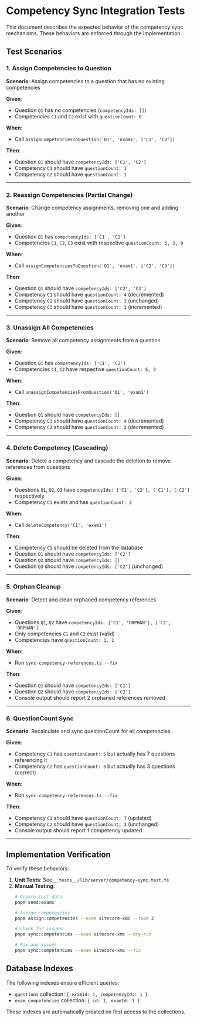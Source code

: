# Competency Sync Integration Tests

This document describes the expected behavior of the competency sync mechanisms. These behaviors are enforced through the implementation.

## Test Scenarios

### 1. Assign Competencies to Question

**Scenario**: Assign competencies to a question that has no existing competencies

**Given**:
- Question `Q1` has no competencies (`competencyIds: []`)
- Competencies `C1` and `C2` exist with `questionCount: 0`

**When**:
- Call `assignCompetenciesToQuestion('Q1', 'exam1', ['C1', 'C2'])`

**Then**:
- Question `Q1` should have `competencyIds: ['C1', 'C2']`
- Competency `C1` should have `questionCount: 1`
- Competency `C2` should have `questionCount: 1`

---

### 2. Reassign Competencies (Partial Change)

**Scenario**: Change competency assignments, removing one and adding another

**Given**:
- Question `Q1` has `competencyIds: ['C1', 'C2']`
- Competencies `C1`, `C2`, `C3` exist with respective `questionCount: 5, 3, 0`

**When**:
- Call `assignCompetenciesToQuestion('Q1', 'exam1', ['C2', 'C3'])`

**Then**:
- Question `Q1` should have `competencyIds: ['C2', 'C3']`
- Competency `C1` should have `questionCount: 4` (decremented)
- Competency `C2` should have `questionCount: 3` (unchanged)
- Competency `C3` should have `questionCount: 1` (incremented)

---

### 3. Unassign All Competencies

**Scenario**: Remove all competency assignments from a question

**Given**:
- Question `Q1` has `competencyIds: ['C1', 'C2']`
- Competencies `C1`, `C2` have respective `questionCount: 5, 3`

**When**:
- Call `unassignCompetenciesFromQuestion('Q1', 'exam1')`

**Then**:
- Question `Q1` should have `competencyIds: []`
- Competency `C1` should have `questionCount: 4` (decremented)
- Competency `C2` should have `questionCount: 2` (decremented)

---

### 4. Delete Competency (Cascading)

**Scenario**: Delete a competency and cascade the deletion to remove references from questions

**Given**:
- Questions `Q1`, `Q2`, `Q3` have `competencyIds: ['C1', 'C2'], ['C1'], ['C2']` respectively
- Competency `C1` exists and has `questionCount: 2`

**When**:
- Call `deleteCompetency('C1', 'exam1')`

**Then**:
- Competency `C1` should be deleted from the database
- Question `Q1` should have `competencyIds: ['C2']`
- Question `Q2` should have `competencyIds: []`
- Question `Q3` should have `competencyIds: ['C2']` (unchanged)

---

### 5. Orphan Cleanup

**Scenario**: Detect and clean orphaned competency references

**Given**:
- Questions `Q1`, `Q2` have `competencyIds: ['C1', 'ORPHAN'], ['C2', 'ORPHAN']`
- Only competencies `C1` and `C2` exist (valid)
- Competencies have `questionCount: 1, 1`

**When**:
- Run `sync-competency-references.ts --fix`

**Then**:
- Question `Q1` should have `competencyIds: ['C1']`
- Question `Q2` should have `competencyIds: ['C2']`
- Console output should report 2 orphaned references removed

---

### 6. QuestionCount Sync

**Scenario**: Recalculate and sync questionCount for all competencies

**Given**:
- Competency `C1` has `questionCount: 5` but actually has 7 questions referencing it
- Competency `C2` has `questionCount: 3` but actually has 3 questions (correct)

**When**:
- Run `sync-competency-references.ts --fix`

**Then**:
- Competency `C1` should have `questionCount: 7` (updated)
- Competency `C2` should have `questionCount: 3` (unchanged)
- Console output should report 1 competency updated

---

## Implementation Verification

To verify these behaviors:

1. **Unit Tests**: See `__tests__/lib/server/competency-sync.test.ts`
2. **Manual Testing**:
   ```bash
   # Create test data
   pnpm seed:exams

   # Assign competencies
   pnpm assign:competencies --exam sitecore-xmc --topN 2

   # Check for issues
   pnpm sync:competencies --exam sitecore-xmc --dry-run

   # Fix any issues
   pnpm sync:competencies --exam sitecore-xmc --fix
   ```

## Database Indexes

The following indexes ensure efficient queries:

- `questions` collection: `{ examId: 1, competencyIds: 1 }`
- `exam_competencies` collection: `{ id: 1, examId: 1 }`

These indexes are automatically created on first access to the collections.
